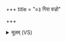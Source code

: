 +++
title = "०३ गिरा वज्रो"

+++
<details><summary>मूलम् (VS)</summary>

गि॒रा वज्रो॒ न संभृ॑तः॒ सब॑लो॒ अन॑पच्युतः। व॑व॒क्ष ऋ॒ष्वो अस्तृ॑तः ॥
</details>